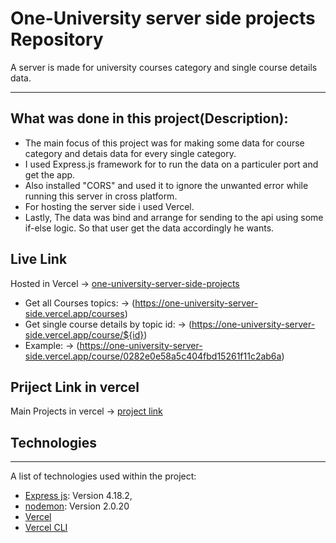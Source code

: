 # One-University server side projects Repository

A server is made for university courses category and single course details data.
 
***
## What was done in this project(Description):
* The main focus of this project was for making some data for course category and detais data for every single category.
* I used Express.js framework for to run the data on a particuler port and get the app.
*  Also installed "CORS" and used it to ignore the unwanted error while running this server in cross platform.
* For hosting the server side i used Vercel.
*  Lastly, The data was bind and arrange for sending to the api using some if-else logic. So that user get the data accordingly he wants.

## Live Link

Hosted in Vercel -> [one-university-server-side-projects](https://one-university-server-side.vercel.app/)

* Get all Courses topics: -> (https://one-university-server-side.vercel.app/courses)
* Get single course details by topic id: -> (https://one-university-server-side.vercel.app/course/${id})
* Example: -> (https://one-university-server-side.vercel.app/course/0282e0e58a5c404fbd15261f11c2ab6a)

## Priject Link in vercel
Main Projects in vercel -> [project link](https://vercel.com/aliftareq/one-university-server-side)


## Technologies
***
A list of technologies used within the project:
* [Express js](https://expressjs.com/en/starter/installing.html): Version 4.18.2,
* [nodemon](https://www.npmjs.com/package/nodemon): Version 2.0.20
* [Vercel](https://vercel.com/docs)
* [Vercel CLI](https://vercel.com/docs/cli)

